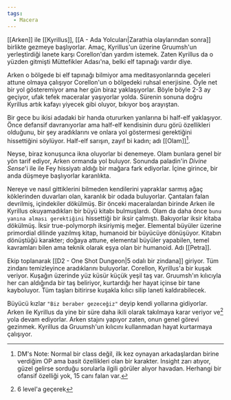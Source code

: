 ```yaml
---  
tags:  
  - Macera  
---  
```

[[Arken]] ile [[Kyrillus]], [[A - Ada Yolcuları|Zarathia olaylarından sonra]] birlikte gezmeye başlıyorlar. Amaç, Kyrillus'un üzerine Gruumsh'un yerleştirdiği lanete karşı Corellon'dan yardım istemek. Zaten Kyrillus da o yüzden gitmişti Müttefikler Adası'na, belki elf tapınağı vardır diye.  
  
Arken o bölgede bi elf tapınağı bilmiyor ama meditasyonlarında geceleri attune olmaya çalışıyor Corellon'un o bölgedeki ruhsal enerjisine. Öyle net bir yol gösteremiyor ama her gün biraz yaklaşıyorlar. Böyle böyle 2-3 ay geçiyor, ufak tefek maceralar yaşıyorlar yolda. Sürenin sonuna doğru Kyrillus artık kafayı yiyecek gibi oluyor, bıkıyor boş arayıştan.  
  
Bir gece bu ikisi adadaki bir handa otururken yanlarına bi half-elf yaklaşıyor. Önce defansif davranıyorlar ama half-elf kendisinin duru görü özellikleri olduğunu, bir şey aradıklarını ve onlara yol göstermesi gerektiğini hissettiğini söylüyor. Half-elf sarışın, zayıf bi kadın; adı [[Olam]][^1].  
  
Neyse, biraz konuşunca ikna oluyorlar bi denemeye. Olam bunlara genel bir yön tarif ediyor, Arken ormanda yol buluyor. Sonunda paladin'in *Divine Sense*'i ile ile Fey hissiyatı aldığı bir mağara fark ediyorlar. İçine girince, bir anda düşmeye başlıyorlar karanlıkta.  
  
Nereye ve nasıl gittiklerini bilmeden kendilerini yapraklar sarmış ağaç köklerinden duvarları olan, karanlık bir odada buluyorlar. Çantaları falan devrilmiş, içindekiler dökülmüş. Bir önceki maceralardan birinde Arken ile Kyrillus okuyamadıkları bir büyü kitabı bulmuşlardı. Olam da daha önce `bunu yanına alması gerektiğini` hissettiği bir iksir çalmıştı. Bakıyorlar iksir kitaba dökülmüş. İksir true-polymorph iksiriymiş meğer. Elemental büyüler üzerine primordial dilinde yazılmış kitap, humanoid bir büyücüye dönüşüyor. Kitabın dönüştüğü karakter; doğaya attune, elemental büyüler yapabilen, temel kavramları bilen ama teknik olarak eşya olan bir humanoid. Adı [[Petra]].  
  
Ekip toplanarak [[D2 - One Shot Dungeon|5 odalı bir zindana]] giriyor. Tüm zindanı temizleyince aradıklarını buluyorlar. Corellon, Kyrillus'a bir kuşak veriyor. Kuşağın üzerinde yüz küsür küçük yeşil taş var. Gruumsh'ın kılıcıyla her can aldığında bir taş beliriyor, kurtardığı her hayat içinse bir tane kayboluyor. Tüm taşları bitirirse kuşakla kılıcı silip laneti kaldırabilecek.  
  
Büyücü kızlar `"Biz beraber gezeceğiz"` deyip kendi yollarına gidiyorlar. Arken ile Kyrillus da yine bir süre daha ikili olarak takılmaya karar veriyor ve[^2] yola devam ediyorlar. Arken stajını yapıyor zaten, onun genel görevi gezinmek. Kyrillus da Gruumsh'un kılıcını kullanmadan hayat kurtarmaya çalışıyor.  
  
[^1]: DM's Note: Normal bir class değil, ilk kez oynayan arkadaşlardan birine verdiğim OP ama basit özellikleri olan bir karakter. Insight zarı atıyor, güzel gelirse sorduğu sorularla ilgili görüler alıyor havadan. Herhangi bir ofansif özelliği yok, 15 canı falan var.  
[^2]: 6 level'a geçerek